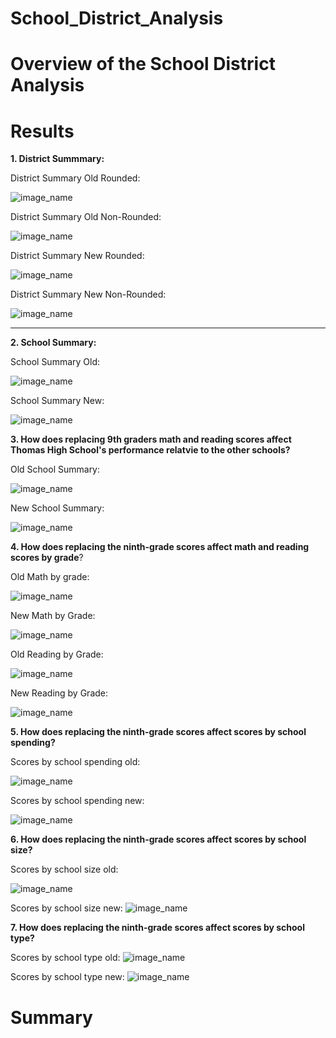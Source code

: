 # School_District_Analysis
# Overview of the School District Analysis
# Results

**1.  District Summmary:**

District Summary Old Rounded:

![image_name](https://github.com/jessicameyer23/School_District_Analysis/blob/main/Challenge%204%20Images/old%20district%20summary%20picture%20rounded..png)

District Summary Old Non-Rounded:

![image_name](https://github.com/jessicameyer23/School_District_Analysis/blob/main/Challenge%204%20Images/Old%20District%20Summary%20picture%20detailed.png)

District Summary New Rounded:

![image_name](https://github.com/jessicameyer23/School_District_Analysis/blob/main/Challenge%204%20Images/new%20district%20summary%20rounded.png)

District Summary New Non-Rounded:

![image_name](https://github.com/jessicameyer23/School_District_Analysis/blob/main/Challenge%204%20Images/new%20district%20summary%20detailed.png)

****
**2.  School Summary:**

School Summary Old:

![image_name](https://github.com/jessicameyer23/School_District_Analysis/blob/main/Challenge%204%20Images/old%20school%20summary.png)

School Summary New:

![image_name](https://github.com/jessicameyer23/School_District_Analysis/blob/main/Challenge%204%20Images/new%20school%20summary.png)


**3.  How does replacing 9th graders math and reading scores affect Thomas High School's performance relatvie to the other schools?**

Old School Summary:

![image_name](https://github.com/jessicameyer23/School_District_Analysis/blob/main/Challenge%204%20Images/old%20school%20summary.png)


New School Summary:

![image_name](https://github.com/jessicameyer23/School_District_Analysis/blob/main/Challenge%204%20Images/new%20school%20summary.png)




**4.  How does replacing the ninth-grade scores affect math and reading scores by grade**?

Old Math by grade:

![image_name](https://github.com/jessicameyer23/School_District_Analysis/blob/main/Challenge%204%20Images/old%20math%20by%20grade.png)


New Math by Grade:

![image_name](https://github.com/jessicameyer23/School_District_Analysis/blob/main/Challenge%204%20Images/new%20math%20by%20grade.png)

Old Reading by Grade:

![image_name](https://github.com/jessicameyer23/School_District_Analysis/blob/main/Challenge%204%20Images/old%20reading%20by%20grade.png)


New Reading by Grade:  

![image_name](https://github.com/jessicameyer23/School_District_Analysis/blob/main/Challenge%204%20Images/new%20reading%20by%20grade.png)


**5.  How does replacing the ninth-grade scores affect scores by school spending?**

Scores by school spending old:

![image_name](https://github.com/jessicameyer23/School_District_Analysis/blob/main/Challenge%204%20Images/old%20scores%20by%20spending.png)

Scores by school spending new:

![image_name](https://github.com/jessicameyer23/School_District_Analysis/blob/main/Challenge%204%20Images/new%20scores%20by%20spending.png)







**6.  How does replacing the ninth-grade scores affect scores by school size?**

Scores by school size old:

![image_name](https://github.com/jessicameyer23/School_District_Analysis/blob/main/Challenge%204%20Images/old%20scores%20by%20size.png)

Scores by school size new:
![image_name](https://github.com/jessicameyer23/School_District_Analysis/blob/main/Challenge%204%20Images/new%20scores%20by%20size.png)











**7.  How does replacing the ninth-grade scores affect scores by school type?**


Scores by school type old:
![image_name](https://github.com/jessicameyer23/School_District_Analysis/blob/main/Challenge%204%20Images/old%20scores%20by%20school%20type.png)


Scores by school type new:
![image_name](https://github.com/jessicameyer23/School_District_Analysis/blob/main/Challenge%204%20Images/new%20scores%20by%20school%20type.png)






# Summary

